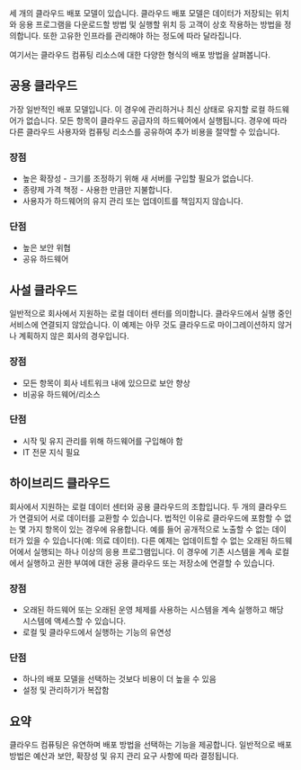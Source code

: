 세 개의 클라우드 배포 모델이 있습니다. 클라우드 배포 모델은 데이터가 저장되는 위치와 응용 프로그램을 다운로드할 방법 및 실행할 위치 등 고객이 상호 작용하는 방법을 정의합니다. 또한 고유한 인프라를 관리해야 하는 정도에 따라 달라집니다.

여기서는 클라우드 컴퓨팅 리소스에 대한 다양한 형식의 배포 방법을 살펴봅니다. 

## <a name="public-cloud"></a>공용 클라우드

가장 일반적인 배포 모델입니다. 이 경우에 관리하거나 최신 상태로 유지할 로컬 하드웨어가 없습니다. 모든 항목이 클라우드 공급자의 하드웨어에서 실행됩니다. 경우에 따라 다른 클라우드 사용자와 컴퓨팅 리소스를 공유하여 추가 비용을 절약할 수 있습니다. 

### <a name="advantages"></a>장점

- 높은 확장성 - 크기를 조정하기 위해 새 서버를 구입할 필요가 없습니다.
- 종량제 가격 책정 - 사용한 만큼만 지불합니다.
- 사용자가 하드웨어의 유지 관리 또는 업데이트를 책임지지 않습니다.

### <a name="disadvantages"></a>단점

- 높은 보안 위협
- 공유 하드웨어

## <a name="private-cloud"></a>사설 클라우드

일반적으로 회사에서 지원하는 로컬 데이터 센터를 의미합니다. 클라우드에서 실행 중인 서비스에 연결되지 않았습니다. 이 예제는 아무 것도 클라우드로 마이그레이션하지 않거나 계획하지 않은 회사의 경우입니다.

### <a name="advantages"></a>장점

- 모든 항목이 회사 네트워크 내에 있으므로 보안 향상
- 비공유 하드웨어/리소스

### <a name="disadvantages"></a>단점

- 시작 및 유지 관리를 위해 하드웨어를 구입해야 함
- IT 전문 지식 필요

## <a name="hybrid-cloud"></a>하이브리드 클라우드

회사에서 지원하는 로컬 데이터 센터와 공용 클라우드의 조합입니다. 두 개의 클라우드가 연결되어 서로 데이터를 교환할 수 있습니다. 법적인 이유로 클라우드에 포함할 수 없는 몇 가지 항목이 있는 경우에 유용합니다. 예를 들어 공개적으로 노출할 수 없는 데이터가 있을 수 있습니다(예: 의료 데이터). 다른 예제는 업데이트할 수 없는 오래된 하드웨어에서 실행되는 하나 이상의 응용 프로그램입니다. 이 경우에 기존 시스템을 계속 로컬에서 실행하고 권한 부여에 대한 공용 클라우드 또는 저장소에 연결할 수 있습니다.

### <a name="advantages"></a>장점

- 오래된 하드웨어 또는 오래된 운영 체제를 사용하는 시스템을 계속 실행하고 해당 시스템에 액세스할 수 있습니다.
- 로컬 및 클라우드에서 실행하는 기능의 유연성

### <a name="disadvantages"></a>단점

- 하나의 배포 모델을 선택하는 것보다 비용이 더 높을 수 있음
- 설정 및 관리하기가 복잡함

## <a name="summary"></a>요약

클라우드 컴퓨팅은 유연하며 배포 방법을 선택하는 기능을 제공합니다. 일반적으로 배포 방법은 예산과 보안, 확장성 및 유지 관리 요구 사항에 따라 결정됩니다.